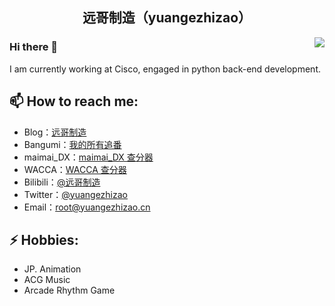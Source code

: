 <h2 align="center">远哥制造（yuangezhizao）</h2>

<img align="right" src="https://github-readme-stats.vercel.app/api?username=yuangezhizao&show_icons=true&hide_border=true&theme=default&locale=cn&count_private=true"/>

### Hi there 👋

I am currently working at Cisco, engaged in python back-end development.

## 📫 How to reach me: 
- Blog：[远哥制造](https://github.com/yuangezhizao/www)
- Bangumi：[我的所有追番](https://lab.yuangezhizao.cn/bangumi)
- maimai_DX：[maimai_DX 查分器](https://maimai.yuangezhizao.cn)
- WACCA：[WACCA 查分器](https://wacca.yuangezhizao.cn)
- Bilibili：[@远哥制造](https://space.bilibili.com/25622031)
- Twitter：[@yuangezhizao](https://twitter.com/yuangezhizao)
- Email：[root@yuangezhizao.cn](mailto:root@yuangezhizao.cn)

## ⚡ Hobbies: 
- JP. Animation
- ACG Music
- Arcade Rhythm Game
